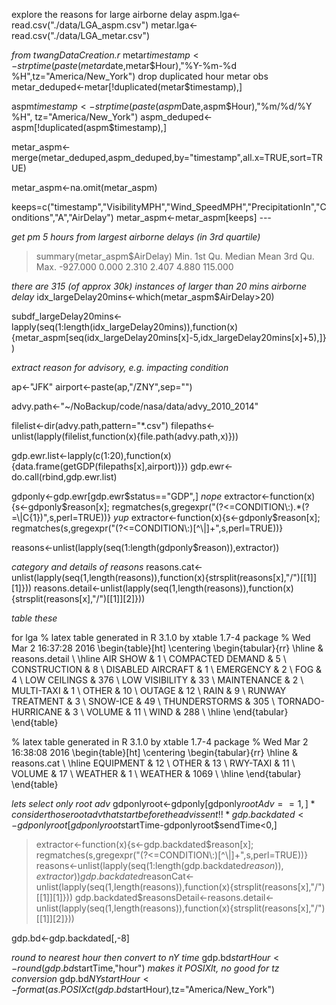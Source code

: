 explore the reasons for large airborne delay
aspm.lga<-read.csv("./data/LGA_aspm.csv")
metar.lga<-read.csv("./data/LGA_metar.csv")

*from twangDataCreation.r*
metar$timestamp<-strptime(paste(metar$date,metar$Hour),"%Y-%m-%d %H",tz="America/New_York")
drop duplicated hour metar obs
metar_deduped<-metar[!duplicated(metar$timestamp),]

aspm$timestamp<-strptime(paste(aspm$Date,aspm$Hour),"%m/%d/%Y %H", tz="America/New_York")
aspm_deduped<-aspm[!duplicated(aspm$timestamp),]

metar_aspm<-merge(metar_deduped,aspm_deduped,by="timestamp",all.x=TRUE,sort=TRUE)

metar_aspm<-na.omit(metar_aspm)

keeps=c("timestamp","VisibilityMPH","Wind_SpeedMPH","PrecipitationIn","Conditions","A","AirDelay")
metar_aspm<-metar_aspm[keeps]
*---*

*get pm 5 hours from largest airborne delays (in 3rd quartile)*

> summary(metar_aspm$AirDelay)
    Min.  1st Qu.   Median     Mean  3rd Qu.     Max. 
-927.000    0.000    2.310    2.407    4.880  115.000 

*there are 315 (of approx 30k) instances of larger than 20 mins airborne delay*
idx_largeDelay20mins<-which(metar_aspm$AirDelay>20)

subdf_largeDelay20mins<-lapply(seq(1:length(idx_largeDelay20mins)),function(x){metar_aspm[seq(idx_largeDelay20mins[x]-5,idx_largeDelay20mins[x]+5),]})

*extract reason for advisory, e.g. impacting condition*

ap<-"JFK"
airport<-paste(ap,"/ZNY",sep="")

advy.path<-"~/NoBackup/code/nasa/data/advy_2010_2014"

filelist<-dir(advy.path,pattern="*.csv")
filepaths<-unlist(lapply(filelist,function(x){file.path(advy.path,x)}))

gdp.ewr.list<-lapply(c(1:20),function(x){data.frame(getGDP(filepaths[x],airport))})
gdp.ewr<-do.call(rbind,gdp.ewr.list)

gdponly<-gdp.ewr[gdp.ewr$status=="GDP",]
*nope*
extractor<-function(x){s<-gdponly$reason[x]; regmatches(s,gregexpr("(?<=CONDITION\\:).*(?=\\|C{1})",s,perl=TRUE))}
*yup*
extractor<-function(x){s<-gdponly$reason[x]; regmatches(s,gregexpr("(?<=CONDITION\\:)[^\\|]+",s,perl=TRUE))}

reasons<-unlist(lapply(seq(1:length(gdponly$reason)),extractor))

*category and details of reasons*
reasons.cat<-unlist(lapply(seq(1,length(reasons)),function(x){strsplit(reasons[x],"/")[[1]][1]}))
reasons.detail<-unlist(lapply(seq(1,length(reasons)),function(x){strsplit(reasons[x],"/")[[1]][2]}))

*table these*

for lga
% latex table generated in R 3.1.0 by xtable 1.7-4 package
% Wed Mar  2 16:37:28 2016
\begin{table}[ht]
\centering
\begin{tabular}{rr}
  \hline
 & reasons.detail \\ 
  \hline
 AIR SHOW &   1 \\ 
   COMPACTED DEMAND &   5 \\ 
   CONSTRUCTION &   8 \\ 
   DISABLED AIRCRAFT &   1 \\ 
   EMERGENCY &   2 \\ 
   FOG &   4 \\ 
   LOW CEILINGS & 376 \\ 
   LOW VISIBILITY &  33 \\ 
   MAINTENANCE &   2 \\ 
   MULTI-TAXI &   1 \\ 
   OTHER &  10 \\ 
   OUTAGE &  12 \\ 
   RAIN &   9 \\ 
   RUNWAY TREATMENT &   3 \\ 
   SNOW-ICE &  49 \\ 
   THUNDERSTORMS & 305 \\ 
   TORNADO-HURRICANE &   3 \\ 
   VOLUME &  11 \\ 
   WIND & 288 \\ 
   \hline
\end{tabular}
\end{table}

% latex table generated in R 3.1.0 by xtable 1.7-4 package
% Wed Mar  2 16:38:08 2016
\begin{table}[ht]
\centering
\begin{tabular}{rr}
  \hline
 & reasons.cat \\ 
  \hline
 EQUIPMENT  &  12 \\ 
   OTHER  &  13 \\ 
   RWY-TAXI  &  11 \\ 
   VOLUME  &  17 \\ 
   WEATHER &   1 \\ 
   WEATHER  & 1069 \\ 
   \hline
\end{tabular}
\end{table}

*lets select only root adv*
gdponlyroot<-gdponly[gdponly$rootAdv==1,]
*consider those root adv that start before the adv is sent!!*
gdp.backdated<-gdponlyroot[gdponlyroot$startTime-gdponlyroot$sendTime<0,]



> extractor<-function(x){s<-gdp.backdated$reason[x]; regmatches(s,gregexpr("(?<=CONDITION\\:)[^\\|]+",s,perl=TRUE))}
> reasons<-unlist(lapply(seq(1:length(gdp.backdated$reason)),extractor))
> gdp.backdated$reasonCat<-unlist(lapply(seq(1,length(reasons)),function(x){strsplit(reasons[x],"/")[[1]][1]}))
> gdp.backdated$reasonsDetail<-reasons.detail<-unlist(lapply(seq(1,length(reasons)),function(x){strsplit(reasons[x],"/")[[1]][2]}))

gdp.bd<-gdp.backdated[,-8]

*round to nearest hour then convert to nY time*
gdp.bd$startHour<-round(gdp.bd$startTime,"hour") *makes it POSIXlt, no good 
for tz conversion*
gdp.bd$NYstartHour<-format(as.POSIXct(gdp.bd$startHour),tz="America/New_York")